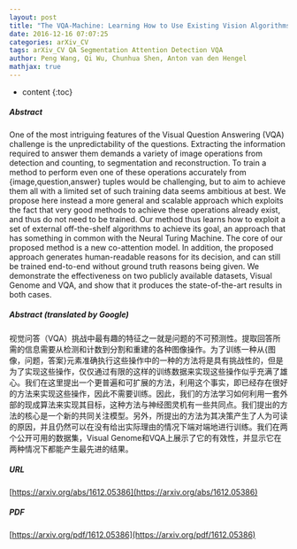 ```yaml
---
layout: post
title: "The VQA-Machine: Learning How to Use Existing Vision Algorithms to Answer New Questions"
date: 2016-12-16 07:07:25
categories: arXiv_CV
tags: arXiv_CV QA Segmentation Attention Detection VQA
author: Peng Wang, Qi Wu, Chunhua Shen, Anton van den Hengel
mathjax: true
---
```


* content
{:toc}

##### Abstract
One of the most intriguing features of the Visual Question Answering (VQA) challenge is the unpredictability of the questions. Extracting the information required to answer them demands a variety of image operations from detection and counting, to segmentation and reconstruction. To train a method to perform even one of these operations accurately from {image,question,answer} tuples would be challenging, but to aim to achieve them all with a limited set of such training data seems ambitious at best. We propose here instead a more general and scalable approach which exploits the fact that very good methods to achieve these operations already exist, and thus do not need to be trained. Our method thus learns how to exploit a set of external off-the-shelf algorithms to achieve its goal, an approach that has something in common with the Neural Turing Machine. The core of our proposed method is a new co-attention model. In addition, the proposed approach generates human-readable reasons for its decision, and can still be trained end-to-end without ground truth reasons being given. We demonstrate the effectiveness on two publicly available datasets, Visual Genome and VQA, and show that it produces the state-of-the-art results in both cases.

##### Abstract (translated by Google)
视觉问答（VQA）挑战中最有趣的特征之一就是问题的不可预测性。提取回答所需的信息需要从检测和计数到分割和重建的各种图像操作。为了训练一种从{图像，问题，答案}元素准确执行这些操作中的一种的方法将是具有挑战性的，但是为了实现这些操作，仅仅通过有限的这样的训练数据来实现这些操作似乎充满了雄心。我们在这里提出一个更普遍和可扩展的方法，利用这个事实，即已经存在很好的方法来实现这些操作，因此不需要训练。因此，我们的方法学习如何利用一套外部的现成算法来实现其目标，这种方法与神经图灵机有一些共同点。我们提出的方法的核心是一个新的共同关注模型。另外，所提出的方法为其决策产生了人为可读的原因，并且仍然可以在没有给出实际理由的情况下端对端地进行训练。我们在两个公开可用的数据集，Visual Genome和VQA上展示了它的有效性，并显示它在两种情况下都能产生最先进的结果。

##### URL
[https://arxiv.org/abs/1612.05386](https://arxiv.org/abs/1612.05386)

##### PDF
[https://arxiv.org/pdf/1612.05386](https://arxiv.org/pdf/1612.05386)

